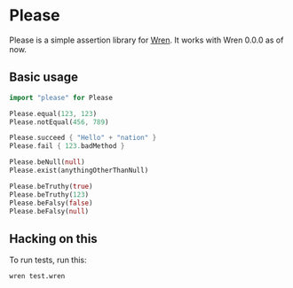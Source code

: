 Please
======

Please is a simple assertion library for [Wren](https://munificent.github.io/wren/). It works with Wren 0.0.0 as of now.

Basic usage
-----------

```dart
import "please" for Please

Please.equal(123, 123)
Please.notEqual(456, 789)

Please.succeed { "Hello" + "nation" }
Please.fail { 123.badMethod }

Please.beNull(null)
Please.exist(anythingOtherThanNull)

Please.beTruthy(true)
Please.beTruthy(123)
Please.beFalsy(false)
Please.beFalsy(null)
```

Hacking on this
---------------

To run tests, run this:

```sh
wren test.wren
```
